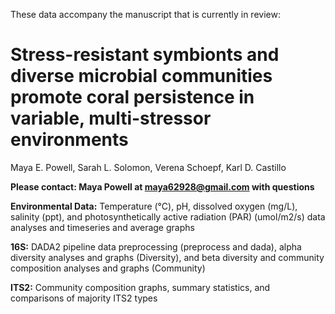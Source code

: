 These data accompany the manuscript that is currently in review:

# Stress-resistant symbionts and diverse microbial communities promote coral persistence in variable, multi-stressor environments

Maya E. Powell, Sarah L. Solomon, Verena Schoepf, Karl D. Castillo

**Please contact: Maya Powell at maya62928@gmail.com with questions**

**Environmental Data:** Temperature (°C), pH, dissolved oxygen (mg/L), salinity (ppt), and photosynthetically active radiation (PAR) (umol/m2/s) data analyses and timeseries and average graphs

**16S:** DADA2 pipeline data preprocessing (preprocess and dada), alpha diversity analyses and graphs (Diversity), and beta diversity and community composition analyses and graphs (Community)

**ITS2:** Community composition graphs, summary statistics, and comparisons of majority ITS2 types
